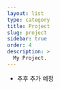 ```yaml
---
layout: list
type: category
title: Project
slug: project
sidebar: true
order: 4
description: >
  My Project.
---
```



+ 추후 추가 예정


